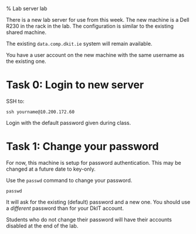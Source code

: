 % Lab server lab

There is a new lab server for use from this week.
The new machine is a Dell R230 in the rack in the lab.
The configuration is similar to the existing shared machine.

The existing `data.comp.dkit.ie` system will remain available.

You have a user account on the new machine with the same username as the existing one.

# Task 0: Login to new server

SSH to:

	ssh yourname@10.200.172.60

Login with the default password given during class.


# Task 1: Change your password

For now, this machine is setup for password authentication.
This may be changed at a future date to key-only.

Use the `passwd` command to change your password.

	passwd
	
It will ask for the existing (default) password and a new one.
You should use a *different* password than for your DkIT account.

Students who do not change their password will have their accounts disabled at the end of the lab.

